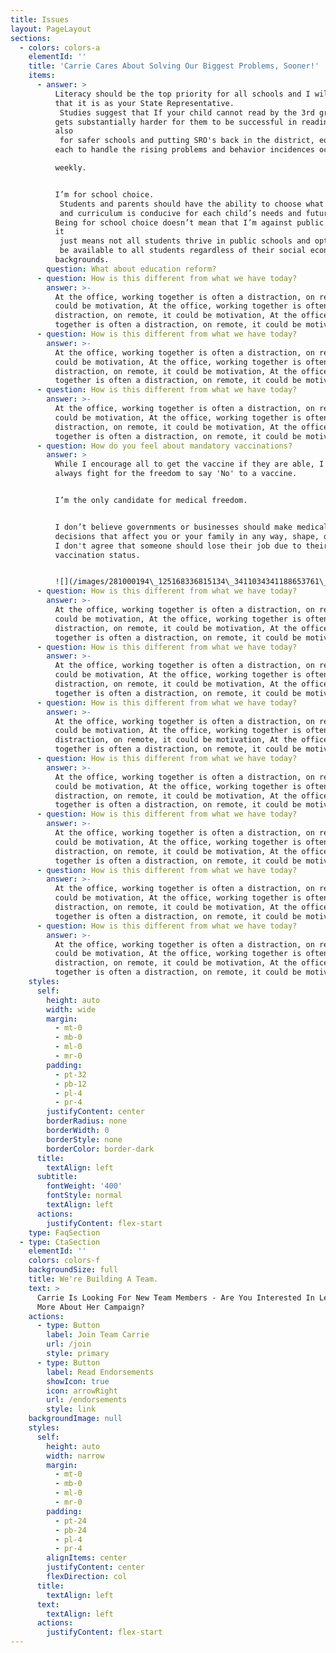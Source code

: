 ```yaml
---
title: Issues
layout: PageLayout
sections:
  - colors: colors-a
    elementId: ''
    title: 'Carrie Cares About Solving Our Biggest Problems, Sooner!'
    items:
      - answer: >
          Literacy should be the top priority for all schools and I will ensure
          that it is as your State Representative.
           Studies suggest that If your child cannot read by the 3rd grade, it 
          gets substantially harder for them to be successful in reading. I’m
          also
           for safer schools and putting SRO's back in the district, equipping 
          each to handle the rising problems and behavior incidences occurring 

          weekly.


          I’m for school choice.
           Students and parents should have the ability to choose what environment
           and curriculum is conducive for each child’s needs and future goals. 
          Being for school choice doesn’t mean that I’m against public schools,
          it
           just means not all students thrive in public schools and options should
           be available to all students regardless of their social economic 
          backgrounds.
        question: What about education reform?
      - question: How is this different from what we have today?
        answer: >-
          At the office, working together is often a distraction, on remote, it
          could be motivation, At the office, working together is often a
          distraction, on remote, it could be motivation, At the office, working
          together is often a distraction, on remote, it could be motivation
      - question: How is this different from what we have today?
        answer: >-
          At the office, working together is often a distraction, on remote, it
          could be motivation, At the office, working together is often a
          distraction, on remote, it could be motivation, At the office, working
          together is often a distraction, on remote, it could be motivation
      - question: How is this different from what we have today?
        answer: >-
          At the office, working together is often a distraction, on remote, it
          could be motivation, At the office, working together is often a
          distraction, on remote, it could be motivation, At the office, working
          together is often a distraction, on remote, it could be motivation
      - question: How do you feel about mandatory vaccinations?
        answer: >
          While I encourage all to get the vaccine if they are able, I will
          always fight for the freedom to say 'No' to a vaccine.


          I’m the only candidate for medical freedom.


          I don’t believe governments or businesses should make medical
          decisions that affect you or your family in any way, shape, or form. 
          I don't agree that someone should lose their job due to their COVID-19
          vaccination status.


          ![](/images/281000194\_125168336815134\_3411034341188653761\_n.jpg)
      - question: How is this different from what we have today?
        answer: >-
          At the office, working together is often a distraction, on remote, it
          could be motivation, At the office, working together is often a
          distraction, on remote, it could be motivation, At the office, working
          together is often a distraction, on remote, it could be motivation
      - question: How is this different from what we have today?
        answer: >-
          At the office, working together is often a distraction, on remote, it
          could be motivation, At the office, working together is often a
          distraction, on remote, it could be motivation, At the office, working
          together is often a distraction, on remote, it could be motivation
      - question: How is this different from what we have today?
        answer: >-
          At the office, working together is often a distraction, on remote, it
          could be motivation, At the office, working together is often a
          distraction, on remote, it could be motivation, At the office, working
          together is often a distraction, on remote, it could be motivation
      - question: How is this different from what we have today?
        answer: >-
          At the office, working together is often a distraction, on remote, it
          could be motivation, At the office, working together is often a
          distraction, on remote, it could be motivation, At the office, working
          together is often a distraction, on remote, it could be motivation
      - question: How is this different from what we have today?
        answer: >-
          At the office, working together is often a distraction, on remote, it
          could be motivation, At the office, working together is often a
          distraction, on remote, it could be motivation, At the office, working
          together is often a distraction, on remote, it could be motivation
      - question: How is this different from what we have today?
        answer: >-
          At the office, working together is often a distraction, on remote, it
          could be motivation, At the office, working together is often a
          distraction, on remote, it could be motivation, At the office, working
          together is often a distraction, on remote, it could be motivation
      - question: How is this different from what we have today?
        answer: >-
          At the office, working together is often a distraction, on remote, it
          could be motivation, At the office, working together is often a
          distraction, on remote, it could be motivation, At the office, working
          together is often a distraction, on remote, it could be motivation
    styles:
      self:
        height: auto
        width: wide
        margin:
          - mt-0
          - mb-0
          - ml-0
          - mr-0
        padding:
          - pt-32
          - pb-12
          - pl-4
          - pr-4
        justifyContent: center
        borderRadius: none
        borderWidth: 0
        borderStyle: none
        borderColor: border-dark
      title:
        textAlign: left
      subtitle:
        fontWeight: '400'
        fontStyle: normal
        textAlign: left
      actions:
        justifyContent: flex-start
    type: FaqSection
  - type: CtaSection
    elementId: ''
    colors: colors-f
    backgroundSize: full
    title: We're Building A Team.
    text: >
      Carrie Is Looking For New Team Members - Are You Interested In Learning
      More About Her Campaign?
    actions:
      - type: Button
        label: Join Team Carrie
        url: /join
        style: primary
      - type: Button
        label: Read Endorsements
        showIcon: true
        icon: arrowRight
        url: /endorsements
        style: link
    backgroundImage: null
    styles:
      self:
        height: auto
        width: narrow
        margin:
          - mt-0
          - mb-0
          - ml-0
          - mr-0
        padding:
          - pt-24
          - pb-24
          - pl-4
          - pr-4
        alignItems: center
        justifyContent: center
        flexDirection: col
      title:
        textAlign: left
      text:
        textAlign: left
      actions:
        justifyContent: flex-start
---
```

